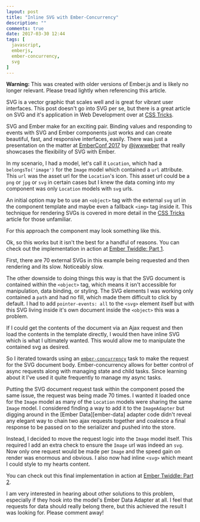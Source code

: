 ```yaml
---
layout: post
title: "Inline SVG with Ember-Concurrency"
description: ""
comments: true
date: 2017-03-30 12:44
tags: [
  javascript,
  emberjs,
  ember-concurrency,
  svg
]
---
```


<div class='warning'>
<strong>Warning:</strong> This was created with older versions of Ember.js and is likely no longer relevant. Please tread lightly when referencing this article.
</div>

SVG is a vector graphic that scales well and is great for vibrant user interfaces. This post doesn't go into SVG per se, but there is a great article on SVG and it's application in Web Development over at [CSS Tricks][css-tricks].

SVG and Ember make for an exciting pair. Binding values and responding to events with SVG and Ember components just works and can create beautiful, fast, and responsive interfaces, easily. There was just a presentation on the matter at [EmberConf 2017][ember-conf] by [@jwwweber][jwwweber] that really showcases the flexibility of SVG with Ember.

In my scenario, I had a model, let's call it `Location`, which had a `belongsTo('image')` for the `Image` model which contained a `url` attribute. This `url` was the asset url for the `Location`'s icon. This asset url could be a `png` or `jpg` or `svg` in certain cases but I knew the data coming into my component was only `Location` models with `svg` urls.

An initial option may be to use an `<object>` tag with the external `svg` url in the component template and maybe even a fallback `<img>` tag inside it. This technique for rendering SVGs is covered in more detail in the [CSS Tricks][css-tricks] article for those unfamiliar.

For this approach the component may look something like this.

<script src="https://gist.github.com/hbrysiewicz/0dfa3403ead4ab1acc0a9d4cb97a6191.js"></script>

<script src="https://gist.github.com/hbrysiewicz/fbba804bde88f1be32efdace7c9a86d9.js"></script>

Ok, so this works but it isn't the best for a handful of reasons. You can check out the implementation in action at [Ember Twiddle: Part 1][ember-twiddle-1].

First, there are 70 external SVGs in this example being requested and then rendering and its slow. Noticeably slow.

The other downside to doing things this way is that the SVG document is contained within the `<object>` tag, which means it isn't accessible for manipulation, data binding, or styling. The SVG elements I was working only contained a `path` and had no fill, which made them difficult to click by default. I had to add `pointer-events: all` to the `<svg>` element itself but with this SVG living inside it's own document inside the `<object>` this was a problem.

If I could get the contents of the document via an Ajax request and then load the contents in the template directly, I would then have inline SVG which is what I ultimately wanted. This would allow me to manipulate the contained svg as desired.

So I iterated towards using an [`ember-concurrency`][e-c] task to make the request for the SVG document body. Ember-concurrency allows for better control of async requests along with managing state and child tasks. Since learning about it I've used it quite frequently to manage my async tasks.

Putting the SVG document request task within the component posed the same issue, the request was being made 70 times. I wanted it loaded once for the `Image` model as many of the `Location` models were sharing the same `Image` model. I considered finding a way to add it to the `ImageAdapter` but digging around in the [Ember Data][ember-data] adapter code didn't reveal any elegant way to chain two ajax requests together and coalesce a final response to be passed on to the serializer and pushed into the store.

Instead, I decided to move the request logic into the `Image` model itself. This required I add an extra check to ensure the `Image` url was indeed an `svg`. Now only one request would be made per `Image` and the speed gain on render was enormous and obvious. I also now had inline `<svg>` which meant I could style to my hearts content.

<script src="https://gist.github.com/hbrysiewicz/423018386f8c448e2d00232bd3e3e635.js"></script>

You can check out this final implementation in action at [Ember Twiddle: Part 2][ember-twiddle-2].

<div class='update'>
I am very interested in hearing about other solutions to this problem, especially if they hook into the model's Ember Data Adapter at all. I feel that requests for data should really belong there, but this achieved the result I was looking for. Please comment away!
</div>


[css-tricks]: https://css-tricks.com/using-svg/
[e-c]: https://ember-concurrency.com
[ember-conf]: https://emberconf.com/schedule.html#svg-animation-and-interaction-in-ember
[ember-twiddle-1]:https://ember-twiddle.com/d4e4aad8932df3c2bee9ea49ca173875?fileTreeShown=false&numColumns=2&openFiles=controllers.application.js%2Ctemplates.components.clickable-svg.hbs
[ember-twiddle-2]: https://ember-twiddle.com/ad6664ec5635f9fbf59a7045ed064590?fileTreeShown=false&numColumns=2&openFiles=models.image.js%2Ctemplates.components.clickable-svg.hbs
[jwwweber]: https://twitter.com/jwwweber


